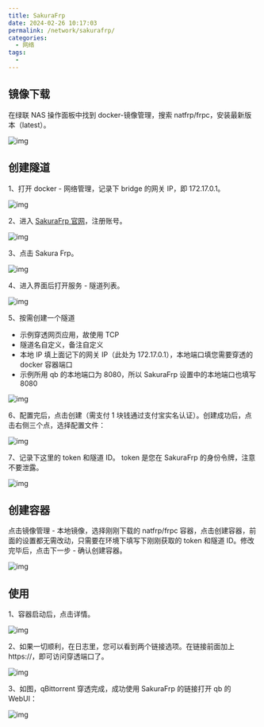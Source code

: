 ```yaml
---
title: SakuraFrp
date: 2024-02-26 10:17:03
permalink: /network/sakurafrp/
categories:
  - 网络
tags:
  -
---
```


## 镜像下载

在绿联 NAS 操作面板中找到 docker-镜像管理，搜索 natfrp/frpc，安装最新版本（latest）。

![img](./img/0501.png)

## 创建隧道

1、打开 docker - 网络管理，记录下 bridge 的网关 IP，即 172.17.0.1。

![img](./img/0502.png)

2、进入 [SakuraFrp 官网](https://openid.natfrp.com/)，注册账号。

![img](./img/0503.png)

3、点击 Sakura Frp。

![img](./img/0504.png)

4、进入界面后打开服务 - 隧道列表。

![img](./img/0505.png)

5、按需创建一个隧道

- 示例穿透网页应用，故使用 TCP
- 隧道名自定义，备注自定义
- 本地 IP 填上面记下的网关 IP（此处为 172.17.0.1），本地端口填您需要穿透的 docker 容器端口
- 示例所用 qb 的本地端口为 8080，所以 SakuraFrp 设置中的本地端口也填写 8080

![img](./img/0506.png)

6、配置完后，点击创建（需支付 1 块钱通过支付宝实名认证）。创建成功后，点击右侧三个点，选择配置文件：

![img](./img/0507.png)

7、记录下这里的 token 和隧道 ID。 token 是您在 SakuraFrp 的身份令牌，注意不要泄露。

![img](./img/0508.png)

## 创建容器

点击镜像管理 - 本地镜像，选择刚刚下载的 natfrp/frpc 容器，点击创建容器，前面的设置都无需改动，只需要在环境下填写下刚刚获取的 token 和隧道 ID。修改完毕后，点击下一步 - 确认创建容器。

![img](./img/0509.png)

## 使用

1、容器启动后，点击详情。

![img](./img/0510.png)

2、如果一切顺利，在日志里，您可以看到两个链接选项。在链接前面加上 https://，即可访问穿透端口了。

![img](./img/0511.png)

3、如图，qBittorrent 穿透完成，成功使用 SakuraFrp 的链接打开 qb 的 WebUI：

![img](./img/0512.png)

